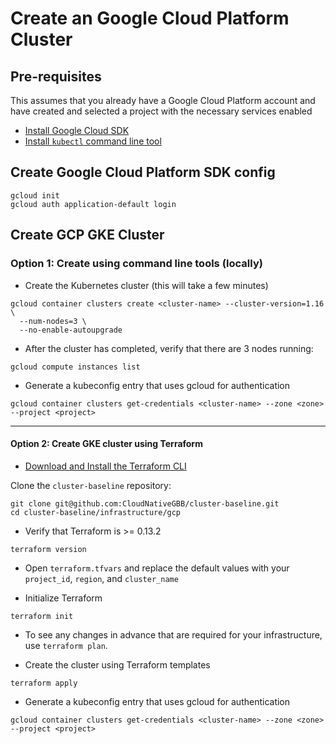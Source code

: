 # Create an Google Cloud Platform Cluster

## Pre-requisites

This assumes that you already have a Google Cloud Platform account and have created and selected a project with the necessary services enabled

* [Install Google Cloud SDK](https://cloud.google.com/sdk/docs/quickstarts)
* [Install `kubectl` command line tool](https://kubernetes.io/docs/tasks/tools/install-kubectl/)

## Create Google Cloud Platform SDK config

``` cli
gcloud init
gcloud auth application-default login
```
 
## Create GCP GKE Cluster

### Option 1: Create using command line tools (locally)



* Create the Kubernetes cluster (this will take a few minutes)

``` cli
gcloud container clusters create <cluster-name> --cluster-version=1.16 \
  --num-nodes=3 \
  --no-enable-autoupgrade
```

* After the cluster has completed, verify that there are 3 nodes running:

``` cli
gcloud compute instances list
```

* Generate a kubeconfig entry that uses gcloud for authentication

``` cli 
gcloud container clusters get-credentials <cluster-name> --zone <zone> --project <project>
```

---

#### Option 2: Create GKE cluster using Terraform

* [Download and Install the Terraform CLI](https://www.terraform.io/downloads.html)

Clone the `cluster-baseline` repository:

```cli
git clone git@github.com:CloudNativeGBB/cluster-baseline.git
cd cluster-baseline/infrastructure/gcp
```

* Verify that Terraform is >= 0.13.2

``` cli
terraform version
```

* Open `terraform.tfvars` and replace the default values with your `project_id`, `region`, and `cluster_name`

* Initialize Terraform

```cli
terraform init
```

* To see any changes in advance that are required for your infrastructure, use `terraform plan`.

* Create the cluster using Terraform templates

```cli
terraform apply
```

* Generate a kubeconfig entry that uses gcloud for authentication

``` cli 
gcloud container clusters get-credentials <cluster-name> --zone <zone> --project <project>
```
